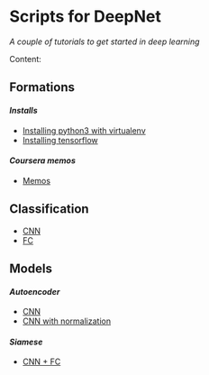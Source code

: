 Scripts for DeepNet
=============
*A couple of tutorials to get started in deep learning*

Content:

## Formations
#### *Installs*
* [Installing python3 with virtualenv](https://ginko3.github.io/deepnet/formation/installs/python)
* [Installing tensorflow](https://ginko3.github.io/deepnet/formation/installs/tensorflow)

#### *Coursera memos*
* [Memos](https://github.com/ginko3/deepnet/tree/master/formation/coursera)

## Classification
* [CNN](https://github.com/ginko3/deepnet/blob/master/classification/cnn.ipynb)
* [FC](https://github.com/ginko3/deepnet/blob/master/classification/mlp.ipynb)

## Models
#### *Autoencoder*
* [CNN](https://github.com/ginko3/deepnet/blob/master/models/autoencoder/cnn.ipynb)
* [CNN with normalization](https://github.com/ginko3/deepnet/blob/master/models/autoencoder/cnn_normalized.ipynb)

#### *Siamese*
* [CNN + FC](https://github.com/ginko3/deepnet/blob/master/models/siamese/cnn.ipynb)
